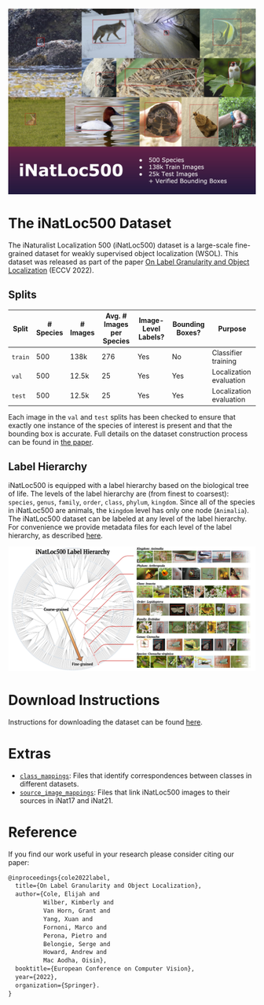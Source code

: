 ![Banner](assets/banner.jpg)

# The iNatLoc500 Dataset
The iNaturalist Localization 500 (iNatLoc500) dataset is a large-scale fine-grained dataset for weakly supervised object localization (WSOL). This dataset was released as part of the paper [On Label Granularity and Object Localization](https://arxiv.org/abs/2207.10225) (ECCV 2022).

## Splits

Split | # Species | # Images | Avg. # Images per Species | Image-Level Labels? | Bounding Boxes? | Purpose
--- | --- | --- | --- | --- | --- | ---
`train` | 500 | 138k | 276 | Yes | No | Classifier training
`val` | 500 | 12.5k | 25 | Yes | Yes | Localization evaluation
`test` | 500 | 12.5k | 25 | Yes | Yes | Localization evaluation

Each image in the `val` and `test` splits has been checked to ensure that exactly one instance of the species of interest is present and that the bounding box is accurate. Full details on the dataset construction process can be found in [the paper](https://arxiv.org/abs/2207.10225). 

## Label Hierarchy

iNatLoc500 is equipped with a label hierarchy based on the biological tree of life. The levels of the label hierarchy are (from finest to coarsest): `species`, `genus`, `family`, `order`, `class`, `phylum`, `kingdom`. Since all of the species in iNatLoc500 are animals, the `kingdom` level has only one node (`Animalia`). The iNatLoc500 dataset can be labeled at any level of the label hierarchy. For convenience we provide metadata files for each level of the label hierarchy, as described [here](dataset/README.md).

![iNatLoc500 Label Hierarchy](assets/inatloc500_label_hierarchy.jpg)

# Download Instructions
Instructions for downloading the dataset can be found [here](dataset/README.md). 

# Extras
* [`class_mappings`](class_mappings/): Files that identify correspondences between classes in different datasets.
* [`source_image_mappings`](source_image_mappings/): Files that link iNatLoc500 images to their sources in iNat17 and iNat21. 

# Reference
If you find our work useful in your research please consider citing our paper:  

```latex
@inproceedings{cole2022label,
  title={On Label Granularity and Object Localization},
  author={Cole, Elijah and 
          Wilber, Kimberly and 
          Van Horn, Grant and 
          Yang, Xuan and 
          Fornoni, Marco and 
          Perona, Pietro and 
          Belongie, Serge and 
          Howard, Andrew and 
          Mac Aodha, Oisin},
  booktitle={European Conference on Computer Vision},
  year={2022},
  organization={Springer}.
}
```
